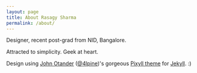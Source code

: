 ```yaml
---
layout: page
title: About Rasagy Sharma
permalink: /about/
---
```


Designer, recent post-grad from NID, Bangalore.

Attracted to simplicity. Geek at heart.

Design using [John Otander](http://johnotander.com) ([@4lpine](https://twitter.com/4lpine))'s gorgeous [Pixyll theme](https://github.com/johnotander/pixyll) for [Jekyll](http://jekyllrb.com). :)